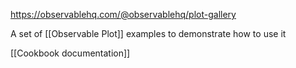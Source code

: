 https://observablehq.com/@observablehq/plot-gallery

A set of [[Observable Plot]] examples to demonstrate how to use it

[[Cookbook documentation]]